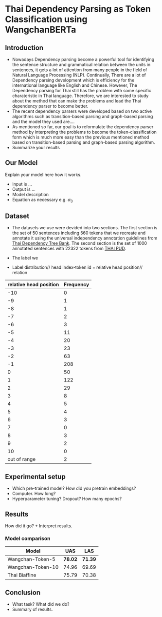 # Thai Dependency Parsing as Token Classification using WangchanBERTa

## Introduction
- Nowadays Dependency parsing become a powerful tool for identifying the sentence structure and grammatical relation between the units in sentences, it gets a lot of attention from many people in the field of Natural Language Processing (NLP). Continually, There are a lot of Dependency parsing development which is efficiency for the international language like English and Chinese. However, The Dependency parsing for Thai still has the problem with some specific charateristic in Thai language. Therefore, we are interested to study about the method that can make the problems and lead the Thai dependency parser to become better. 
- The recent dependency parsers were developed based on two active algorithms such as transition-based parsing and graph-based parsing and the model they used are....
- As mentioned so far, our goal is to reformulate the dependency parser method by interpreting the problems to become the token-classification form which is much more easy than the previous mentioned method based on transition-based parsing and graph-based parsing algorithm.
- Summarize your results

## Our Model
Explain your model here how it works.

- Input is ...
- Output is ...
- Model description
- Equation as necessary e.g. $\alpha_3$

## Dataset
- The datasets we use were devided into two sections. The first section is the set of 50 sentences including 560 tokens that we recreate and annotate it using the universal independency annotation guidelines from [Thai Dependency Tree Bank](https://www.arts.chula.ac.th/ling/resources/publications/). The second section is the set of 1000 annotated sentences with 22322 tokens from [THAI PUD](https://universaldependencies.org/treebanks/th_pud/index.html).

-  The label we  

- Label distribution// 
head index-token id = relative head position// relation

| relative head position | Frequency |
|-------|-----------|
|  -10 |    0   |
|     -9|    1   |
|  -8 |  1 |
|   -7|  2 |
|   -6|  3 |
|   -5|  11 |
|   -4| 20 |
|   -3| 23  |
|   -2| 63  |
|   -1| 208  |
|   0|  50 |
|   1|   122|
|   2| 29  |
|   3|  8 |
|   4|  5 |
|   5| 4 |
|   6| 3  |
|   7|  0 |
|   8|  3 |
|   9|  2|
|   10|  0 |
|   out of range|  2 |
## Experimental setup
- Which pre-trained model? How did you pretrain embeddings?
- Computer. How long?
- Hyperparameter tuning? Dropout? How many epochs?

## Results
How did it go?  + Interpret results.

### Model comparison
|      Model      |   UAS   |   LAS   |
|-----------------|---------|---------|
|Wangchan-Token-5 |**78.02**|**71.39**|
|Wangchan-Token-10|  74.96  |  69.69  |
|Thai Biaffine    |  75.79  |  70.38  |

## Conclusion
- What task? What did we do?
- Summary of results.